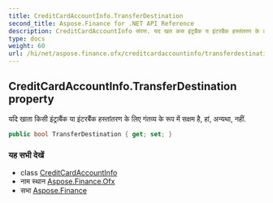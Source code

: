 ```yaml
---
title: CreditCardAccountInfo.TransferDestination
second_title: Aspose.Finance for .NET API Reference
description: CreditCardAccountInfo संपत्त. यद खत कस इंट्रबैंक य इंटरबैंक हस्तंतरण के लए गंतव्य के रूप में सक्षम है हं अन्यथ नहं.
type: docs
weight: 60
url: /hi/net/aspose.finance.ofx/creditcardaccountinfo/transferdestination/
---
```

## CreditCardAccountInfo.TransferDestination property

यदि खाता किसी इंट्राबैंक या इंटरबैंक हस्तांतरण के लिए गंतव्य के रूप में सक्षम है, हां, अन्यथा, नहीं.

```csharp
public bool TransferDestination { get; set; }
```

### यह सभी देखें

* class [CreditCardAccountInfo](../)
* नाम स्थान [Aspose.Finance.Ofx](../../creditcardaccountinfo/)
* सभा [Aspose.Finance](../../../)


